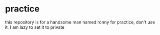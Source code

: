 # practice

this repository is for a handsome man named ronny for practice, don't use it, I am lazy to set it to private
